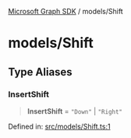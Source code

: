 [Microsoft Graph SDK](../README.md) / models/Shift

# models/Shift

## Type Aliases

### InsertShift

> **InsertShift** = `"Down"` \| `"Right"`

Defined in: [src/models/Shift.ts:1](https://github.com/Future-Secure-AI/sharepoint-workbook/blob/main/src/models/Shift.ts#L1)
